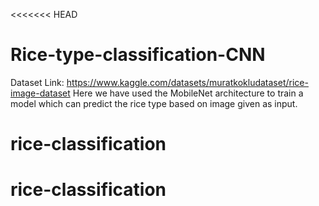 <<<<<<< HEAD
# Rice-type-classification-CNN
Dataset Link: https://www.kaggle.com/datasets/muratkokludataset/rice-image-dataset
Here we have used the MobileNet architecture to train a model which can predict the rice type based on image given as input. 
# rice-classification
# rice-classification
